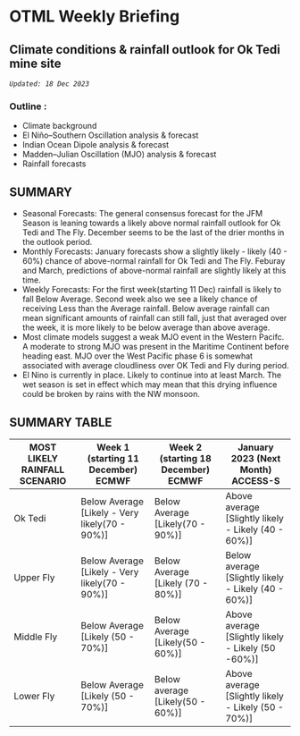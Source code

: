 # OTML Weekly Briefing
## Climate conditions & rainfall outlook for Ok Tedi mine site

*`Updated: 18 Dec 2023`*

### Outline :
 - Climate background 
 - El Niño–Southern Oscillation analysis & forecast 
 - Indian Ocean Dipole analysis & forecast 
 - Madden–Julian Oscillation (MJO) analysis & forecast 
 - Rainfall forecasts

## SUMMARY 
- Seasonal Forecasts: The general consensus forecast for the JFM Season is leaning towards a likely above normal rainfall outlook for Ok Tedi and The Fly. December seems to be the last of the drier months in the outlook period.
- Monthly Forecasts: January forecasts show a slightly likely - likely (40 - 60%) chance of above-normal rainfall for Ok Tedi and The Fly. Feburay and March, predictions of above-normal rainfall are slightly likely at this time.
- Weekly Forecasts: For the first week(starting 11 Dec) rainfall is likely to fall Below Average. Second week also we see a likely chance of receiving Less than the Average rainfall. Below average rainfall can mean significant amounts of rainfall can still fall, just that averaged over the week, it is more likely to be below average than above average.
- Most climate models suggest a weak MJO event in the Western Pacifc. A moderate to strong MJO was present in the Maritime Continent before heading east. MJO over the West Pacific phase 6 is somewhat associated with average cloudliness over OK Tedi and Fly during period.
- El Nino is currently in place. Likely to continue into at least March. The wet season is set in effect which may mean that this drying influence could be broken by rains with the NW monsoon.

## SUMMARY TABLE
| MOST LIKELY RAINFALL SCENARIO | Week 1 (starting  11 December) ECMWF | Week 2 (starting 18 December) ECMWF | January 2023 (Next Month) ACCESS-S |
| ------ | ------ | ------ | ------ |
| Ok Tedi| Below Average [Likely - Very likely(70 - 90%)] | Below Average [Likely(70 - 90%)] | Above average [Slightly likely - Likely (40 - 60%)] |
| Upper Fly |  Below Average [Likely - Very likely(70 - 90%)]  | Below Average [Likely (70 - 80%)] | Below average [Slightly likely - Likely (40 - 60%)] |
| Middle Fly | Below Average [Likely (50 - 70%)] | Below Average [Likely(50 - 60%)] | Above average [Slightly likely - Likely (50 -60%)] |
| Lower Fly | Below Average [Likely (50 - 70%)] | Below average [Likely(50 - 60%)] | Above average [Slightly likely - Likely (50 - 70%)] |
